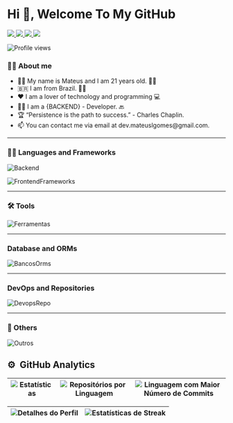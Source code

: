 <h1 align="left">Hi 👋, Welcome To My GitHub</h1>

<div>
  <a href="https://instagram.com/mateuslgomes" target="_blank">
    <img src="https://img.shields.io/badge/-Instagram-%23E4405F?style=for-the-badge&logo=instagram&logoColor=white"   target="_blank">
  </a>

  <a href="mailto:dev.mateuslgomes@gmail.com">
    <img src="https://img.shields.io/badge/Gmail-D14836?style=for-the-badge&logo=gmail&logoColor=white" target="_blank">
  </a>

  <a href="https://www.linkedin.com/in/mateuslgomes/" target="_blank">
    <img src="https://img.shields.io/badge/-LinkedIn-%230077B5?style=for-the-badge&logo=linkedin&logoColor=white" target="_blank">
  </a>

  <a href="https://wa.me/+5521987633108" target="_blank">
    <img src="https://img.shields.io/badge/WhatsApp-25D366?style=for-the-badge&logo=whatsapp&logoColor=white" target="_blank">
  </a>
</div>


<p align="left"> <img src="https://komarev.com/ghpvc/?username=mateuslgomes&color=yellow" alt="Profile views" /></p> 

### 🧍‍♂️ About me
<ul>
  <li> 👨‍💻 My name is Mateus and I am 21 years old. 🙋‍♂️ </li>
  <li> 🇧🇷 I am from Brazil. 🙋‍♂️ </li>
  <li> ❤️ I am a lover of technology and programming 💻 </li>
  <li> 👨‍💻 I am a {BACKEND} - Developer. 🔙 </li>
  <li> 🏆 “Persistence is the path to success.” - Charles Chaplin. </li>
  <li> 📫 You can contact me via email at dev.mateuslgomes@gmail.com. </li>
</ul>

---

### 🧑‍💻 Languages ​​and Frameworks

![Backend](https://skillicons.dev/icons?i=java,python,spring,flask,django)

![FrontendFrameworks](https://skillicons.dev/icons?i=html,css,bootstrap,angular,javascript,typescript)

---

### 🛠 Tools

![Ferramentas](https://skillicons.dev/icons?i=idea,postman,vscode,eclipse,maven,gradle)

---

### Database and ORMs

![BancosOrms](https://skillicons.dev/icons?i=mysql,postgres,hibernate)

---

### DevOps and Repositories

![DevopsRepo](https://skillicons.dev/icons?i=git,docker,github,heroku)

---

### 🧰 Others

![Outros](https://skillicons.dev/icons?i=linux,rabbitmq,pandas)


## ⚙️ &nbsp;GitHub Analytics
  
| ![Estatísticas](http://github-profile-summary-cards.vercel.app/api/cards/stats?username=mateuslgomes&theme=nord_dark) | ![Repositórios por Linguagem](http://github-profile-summary-cards.vercel.app/api/cards/repos-per-language?username=mateuslgomes&hide=Html&theme=nord_dark) | ![Linguagem com Maior Número de Commits](http://github-profile-summary-cards.vercel.app/api/cards/most-commit-language?username=mateuslgomes&theme=nord_dark) |
| :-: | :-: | :-: |

| ![Detalhes do Perfil](http://github-profile-summary-cards.vercel.app/api/cards/profile-details?username=mateuslgomes&theme=nord_dark) | ![Estatísticas de Streak](https://github-readme-streak-stats.herokuapp.com/?user=mateuslgomes&hide_border=true&date_format=M%20j%5B%2C%20Y%5D&background=2D3742&stroke=2D3742&ring=6bbbca&fire=6bbbca&currStreakNum=fff&sideNums=6bbbca&currStreakLabel=6bbbca&sideLabels=fff&dates=fff) |
| :-: | :-: |

